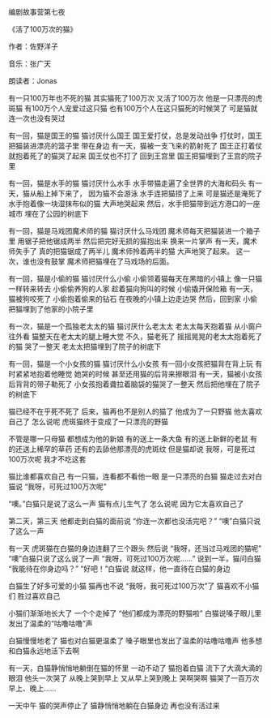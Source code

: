 编剧故事营第七夜

《活了100万次的猫》

作者：佐野洋子

音乐：张广天

朗读者：Jonas

有一只100万年也不死的猫
其实猫死了100万次
又活了100万次
他是一只漂亮的虎斑猫
有100万个人宠爱过这只猫
也有100万个人在这只猫死的时候哭了
可是猫就连一次也没有哭过

有一回，猫是国王的猫
猫讨厌什么国王
国王爱打仗，总是发动战争
打仗时，国王把猫装进漂亮的篮子里
带在身边
有一天，猫被一支飞来的箭射死了
国王正打着仗
就抱着死了的猫哭了起来
国王仗也不打了
回到王宫里
国王把猫埋到了王宫的院子里

有一回，猫是水手的猫
猫讨厌什么水手
水手带猫走遍了全世界的大海和码头
有一天，猫从船上掉下来了，
因为猫不会游泳
水手连把猫捞了上来
可是猫还是淹死了
水手抱着像一块湿抹布似的猫
大声地哭起来
然后，水手把猫带到远方港口的一座城市
埋在了公园的树底下


有一回，猫是马戏团魔术师的猫
猫讨厌什么马戏团
魔术师每天把猫装进一个箱子里
用锯子把他锯成两半
然后把完好无损的猫抱出来
换来一片掌声
有一天，魔术师失手了
真的把猫锯成了两半儿
魔术师拎着两半的猫
大声地哭了起来。
这一次，谁也没有鼓掌
魔术师把猫埋在了马戏场的后面。

有一回，猫是小偷的猫
猫讨厌什么小偷
小偷领着猫每天在黑暗的小镇上
像一只猫一样转来转去
小偷偷养狗的人家
趁着猫向狗叫的时候 
小偷撬开保险箱
有一天，猫被狗咬死了
小偷抱着偷来的钻石
在夜晚的小镇上边走边哭
然后，回到家
小偷把猫埋到了他家的小院子里 

有一次，猫是一个孤独老太太的猫
猫讨厌什么老太太
老太太每天抱着猫
从小窗户往外看
猫整天在老太太的腿上睡大觉
不久，猫老死了
摇摇晃晃的老太太抱着死了的猫
哭了一整天
老太太把猫埋到了院子的树底下

有一回，猫是一个小女孩的猫
猫讨厌什么小女孩
有一回小女孩把猫背在背上玩
有时紧紧地抱着他睡觉
她哭的时候
甚至还用猫的后背来擦眼泪
有一天，猫被小女孩后背背的带子勒死了
小女孩抱着聋拉着脑袋的猫哭了一整天
然后把他埋在了院子的树底下

猫已经不在乎死不死了
后来，猫再也不是别人的猫了
他成为了一只野猫
他太喜欢自己了
怎么说呢
虎斑猫终于变成了一只漂亮的野猫

不管是哪一只母猫
都想成为他的新娘
有的送上一条大鱼
有的送上新鲜的老鼠
有的还送上稀罕的草药
还有的去舔他那漂亮的虎斑纹
但是猫却说
我呀，可是死过100万次呢
我才不吃这套

猫比谁都喜欢自己
有一只猫，连看都不看他一眼
是一只漂亮的白猫
猫走过去对白猫说
“我呀，可死过100万次呢”

“噢。”白猫只是说了这么一声
猫有点儿生气了
怎么说呢
因为它太喜欢自己了

第二天，第三天
他都走到白猫的面前说
“你连一次都也没活完吧？”
“噢”白猫只说了这么一声

有一天
虎斑猫在白猫的身边连翻了三个跟头
然后说
“我呀，还当过马戏团的猫呢”
“噢”白猫只说了这么说了一声
“我呀，可死过100万次呢……”
说到一半，猫问白猫
“我能待在你身边吗？”
“好吧！”白猫说
就这样，他一直待在白猫的身边


白猫生了好多可爱的小猫
猫再也不说
“我呀，我可死过100万次”了
猫喜欢不小猫们
胜过喜欢自己

小猫们渐渐地长大了
一个个走掉了
“他们都成为漂亮的野猫啦”
白猫说嗓子眼儿里发出了温柔的“咕噜咕噜”声

白猫慢慢地老了
猫也对白猫更温柔了
嗓子眼里也发出了温柔的咕噜咕噜声
他多想和白猫永远地活下去啊

有一天，白猫静悄悄地躺倒在猫的怀里
一动不动了
猫抱着白猫
流下了大滴大滴的眼泪
他头一次哭了
从晚上哭到早上
又从早上哭到晚上
哭啊哭啊
猫哭了一百万次
早上、晚上…… 

一天中午
猫的哭声停止了
猫静悄悄地躺在白猫身边
再也没有活过来
